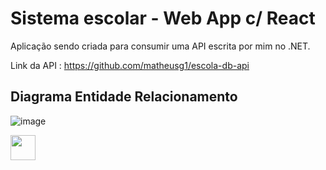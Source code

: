 
#  Sistema escolar - Web App c/ React

Aplicação sendo criada para consumir uma API escrita por mim no .NET.

Link da API :
https://github.com/matheusg1/escola-db-api

## Diagrama Entidade Relacionamento

 ![image](https://drive.google.com/uc?export=view&id=1-39-MxDkkWiG3iD91DYe4Z0DDLLm4dw5)
 
<img src="https://cdn.jsdelivr.net/gh/devicons/devicon/icons/react/react-original-wordmark.svg" width="40" height="40"/>
